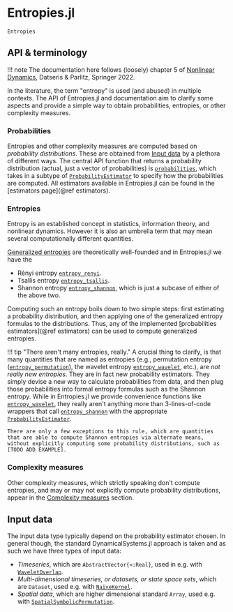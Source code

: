 # Entropies.jl
```@docs
Entropies
```

## API & terminology

!!! note
    The documentation here follows (loosely) chapter 5 of
    [Nonlinear Dynamics](https://link.springer.com/book/10.1007/978-3-030-91032-7),
    Datseris & Parlitz, Springer 2022.


In the literature, the term "entropy" is used (and abused) in multiple contexts.
The API of Entropies.jl and documentation aim to clarify some aspects and
provide a simple way to obtain probabilities, entropies, or other complexity measures.

### Probabilities
Entropies and other complexity measures are computed based on _probability distributions_.
These are obtained from [Input data](@ref) by a plethora of different ways.
The central API function that returns a probability distribution (actual, just a vector of probabilities) is [`probabilities`](@ref), which takes in a subtype of [`ProbabilityEstimator`](@ref) to specify how the probabilities are computed.
All estimators available in Entropies.jl can be found in the [estimators page](@ref estimators).

### Entropies
Entropy is an established concept in statistics, information theory, and nonlinear dynamics. However it is also an umbrella term that may mean several computationally different quantities.

[Generalized entropies](@ref) are theoretically well-founded and in Entropies.jl we have the
- Rényi entropy [`entropy_renyi`](@ref).
- Tsallis entropy [`entropy_tsallis`](@ref).
- Shannon entropy [`entropy_shannon`](@ref), which is just a subcase of either of the above two.

Computing such an entropy boils down to two simple steps: first estimating a probability distribution, and then applying one of the generalized entropy formulas to the distributions.
Thus, any of the implemented [probabilities estimators](@ref estimators) can be used to compute generalized entropies.


!!! tip "There aren't many entropies, really."
    A crucial thing to clarify, is that many quantities that are named as entropies (e.g., permutation entropy ([`entropy_permutation`](@ref)), the wavelet entropy [`entropy_wavelet`](@ref), etc.), are _not really new entropies_. They are in fact new probability estimators. They simply devise a new way to calculate probabilities from data, and then plug those probabilities into formal entropy formulas such as the Shannon entropy. While in Entropies.jl we provide convenience functions like [`entropy_wavelet`](@ref), they really aren't anything more than 3-lines-of-code wrappers that call [`entropy_shannon`](@ref) with the appropriate [`ProbabilityEstimator`](@ref).

    There are only a few exceptions to this rule, which are quantities that are able to compute Shannon entropies via alternate means, without explicitly computing some probability distributions, such as [TODO ADD EXAMPLE].


### Complexity measures
Other complexity measures, which strictly speaking don't compute entropies, and may or may not explicitly compute probability distributions, appear in the [Complexity measures](@ref) section.


## Input data
The input data type typically depend on the probability estimator chosen. In general though, the standard DynamicalSystems.jl approach is taken and as such we have three types of input data:

- _Timeseries_, which are `AbstractVector{<:Real}`, used in e.g. with [`WaveletOverlap`](@ref).
- _Multi-dimensional timeseries, or datasets, or state space sets_, which are `Dataset`, used e.g. with [`NaiveKernel`](@ref).
- _Spatial data_, which are higher dimensional standard `Array`, used e.g. with  [`SpatialSymbolicPermutation`](@ref).
